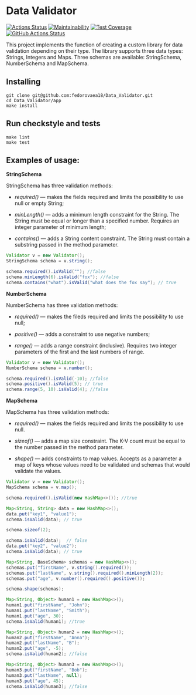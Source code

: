 # **Data Validator**
[![Actions Status](https://github.com/fedorovaea18/java-project-78/actions/workflows/hexlet-check.yml/badge.svg)](https://github.com/fedorovaea18/java-project-78/actions)
[![Maintainability](https://api.codeclimate.com/v1/badges/f98370da14866d304cd0/maintainability)](https://codeclimate.com/github/fedorovaea18/java-project-78/maintainability)
[![Test Coverage](https://api.codeclimate.com/v1/badges/f98370da14866d304cd0/test_coverage)](https://codeclimate.com/github/fedorovaea18/java-project-78/test_coverage)
[![GitHub Actions Status](https://github.com/fedorovaea18/java-project-78/actions/workflows/github-actions.yml/badge.svg)](https://github.com/fedorovaea18/java-project-78/actions)

This project implements the function of creating a custom library for data validation depending on their type. The library supports three data types: Strings, Integers and Maps. Three schemas are available: StringSchema, NumberSchema and MapSchema.

## **Installing**
```
git clone git@github.com:fedorovaea18/Data_Validator.git
cd Data_Validator/app
make install
```

## **Run checkstyle and tests**
```
make lint
make test
```

## **Examples of usage:**
**StringSchema**

StringSchema has three validation methods:

- _required()_ — makes the fields required and limits the possibility to use null or empty String;

- _minLength()_ — adds a minimum length constraint for the String. The String must be equal or longer than a specified number. Requires an integer parameter of minimum length;

- _contains()_ — adds a String content constraint. The String must contain a substring passed in the method parameter.

```java
Validator v = new Validator();
StringSchema schema = v.string();

schema.required().isValid(""); //false
schema.minLength(6).isValid("fox"); //false
schema.contains("what").isValid("what does the fox say"); // true
```
**NumberSchema**

NumberSchema has three validation methods:

- _required()_ — makes the fileds required and limits the possibility to use null;

- _positive()_ — adds a constraint to use negative numbers;

- _range()_ — adds a range constraint (inclusive). Requires two integer parameters of the first and the last numbers of range.

```java
Validator v = new Validator();
NumberSchema schema = v.number();

schema.required().isValid(-10); //false
schema.positive().isValid(5); // true
schema.range(5, 10).isValid(4); //false
```
**MapSchema**

MapSchema has three validation methods:

- _required()_ — makes the fields required and limits the possibility to use null.

- _sizeof()_ — adds a map size constraint. The K-V count must be equal to the number passed in the method parameter.

- _shape()_ — adds constraints to map values. Accepts as a parameter a map of keys whose values need to be validated and schemas that would validate the values.

```java
Validator v = new Validator();
MapSchema schema = v.map();

schema.required().isValid(new HashMap<>()); //true

Map<String, String> data = new HashMap<>();
data.put("key1", "value1");
schema.isValid(data); // true

schema.sizeof(2);

schema.isValid(data);  // false
data.put("key2", "value2");
schema.isValid(data); // true

Map<String, BaseSchema> schemas = new HashMap<>();
schemas.put("firstName", v.string().required());
schemas.put("lastName", v.string().required().minLength(2));
schemas.put("age", v.number().required().positive());

schema.shape(schemas);

Map<String, Object> human1 = new HashMap<>();
human1.put("firstName", "John");
human1.put("lastName", "Smith");
human1.put("age", 30);
schema.isValid(human1); //true

Map<String, Object> human2 = new HashMap<>();
human2.put("firstName", "Anna");
human2.put("lastName", "B");
human2.put("age", -5);
schema.isValid(human2); //false

Map<String, Object> human3 = new HashMap<>();
human3.put("firstName", "Bob");
human3.put("lastName", null);
human3.put("age", 45);
schema.isValid(human3); //false
```
